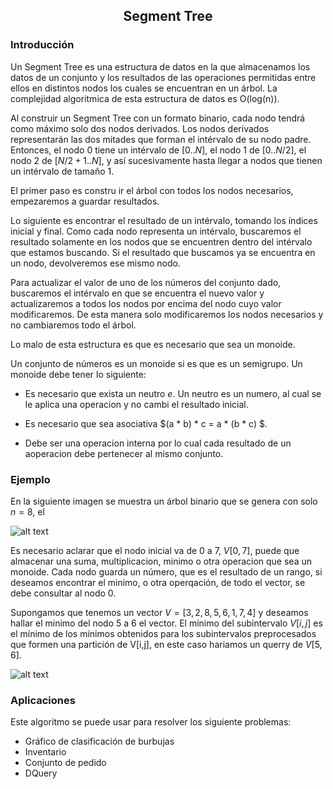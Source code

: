 <div align="center">
  
  ## Segment Tree
 
</div>

### Introducción
Un Segment Tree es una estructura de datos en la que almacenamos los datos de un conjunto y los resultados de las operaciones permitidas entre ellos en distintos nodos 
los cuales se encuentran en un árbol. La complejidad algoritmica de esta estructura de datos es O(log(n)).

  Al construir un Segment Tree con un formato binario, cada nodo tendrá como máximo solo dos nodos derivados. Los nodos derivados representarán las dos mitades que 
  forman el intérvalo de su nodo padre. Entonces, el nodo 0 tiene un intérvalo de $[0..N]$, el nodo 1 de $[0..N/2]$, el nodo 2 de $[N/2+1..N]$, y así sucesivamente hasta
  llegar a nodos que tienen un intérvalo de tamaño 1.

El primer paso es constru ir el árbol con todos los nodos necesarios, empezaremos a guardar resultados. 

Lo siguiente es encontrar el resultado de un intérvalo, tomando los índices inicial y final. Como cada nodo representa un intérvalo, buscaremos el resultado solamente en
los nodos que se encuentren dentro del intérvalo que estamos buscando. Si el resultado que buscamos ya se encuentra en un nodo, devolveremos ese mismo nodo. 

Para actualizar el valor de uno de los números del conjunto dado, buscaremos el intérvalo en que se encuentra el nuevo valor y actualizaremos a todos los nodos por 
encima del nodo cuyo valor modificaremos. De esta manera solo modificaremos los nodos necesarios y no cambiaremos todo el árbol.

Lo malo de esta estructura es que es necesario que sea un monoide.

Un conjunto de números es un monoide si es que es un semigrupo. Un monoide debe tener lo siguiente: 

  * Es necesario que exista un neutro $e$. Un neutro es un numero, al cual se le aplica una operacion y no cambi el resultado inicial. 
  
  * Es necesario que sea asociativa $(a * b) * c = a * (b * c) $. 
  
  * Debe ser una operacion interna por lo cual cada resultado de un aoperacion debe pertenecer al mismo conjunto. 

### Ejemplo
En la siguiente imagen se muestra un árbol binario que se genera con solo $n=8$, el   
  
 ![alt text](https://libreim.github.io/assets/images/blog/segment_trees/segment_trees_visualizacion.png)
 
Es necesario aclarar que el nodo inicial va de 0  a 7, $V[0,7]$, puede que almacenar una suma, multiplicacion, minimo o otra operacion que sea un monoide. Cada nodo guarda un número, que es el resultado de un rango, si deseamos encontrar el minimo, o otra operqación, de todo el vector, se debe consultar al nodo $0$. 

Supongamos que tenemos un vector $V=[3,2,8,5,6,1,7,4]$ y deseamos hallar el minimo del nodo 5 a 6 el vector. El mínimo del subintervalo $V[i,j]$ es el mínimo de los mínimos obtenidos para los subintervalos preprocesados que formen una partición de V[i,j], en este caso hariamos un querry de $V[5,6]$.  

![alt text](https://drive.google.com/file/d/1UDamyVl8Yb2eqPdCFCmVesU8RMsJQTdy/view?usp=sharing)


 ### Aplicaciones 
 Este algoritmo se puede usar para resolver los siguiente problemas: 
 
 * Gráfico de clasificación de burbujas
 * Inventario
 * Conjunto de pedido
 * DQuery
 

</div>
